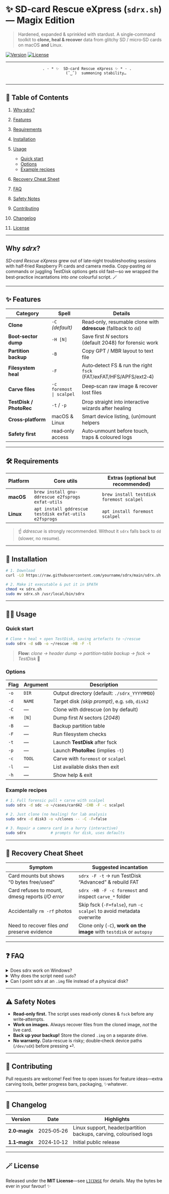 # ✨ SD‑card Rescue eXpress (`sdrx.sh`) — **Magix Edition**

> Hardened, expanded & sprinkled with stardust. A single‑command toolkit to **clone, heal & recover** data from glitchy SD / micro‑SD cards on macOS **and** Linux.

[![Version](https://img.shields.io/badge/version-2.0--magix-magenta?style=flat-square)]()
[![License](https://img.shields.io/github/license/yourname/sdrx.svg?style=flat-square)]()

---

<div align="center">
  <pre><code>  . · * ✨  SD‑card Rescue eXpress ✨ * · .
          (˜‿˜)  summoning stability…
  </code></pre>
</div>

---

## 📜 Table of Contents

1. [Why sdrx?](#why-sdrx)
2. [Features](#features)
3. [Requirements](#requirements)
4. [Installation](#installation)
5. [Usage](#usage)

   * [Quick start](#quick-start)
   * [Options](#options)
   * [Example recipes](#example-recipes)
6. [Recovery Cheat Sheet](#recovery-cheat-sheet)
7. [FAQ](#faq)
8. [Safety Notes](#safety-notes)
9. [Contributing](#contributing)
10. [Changelog](#changelog)
11. [License](#license)

---

## Why *sdrx*?

*SD‑card Rescue eXpress* grew out of late‑night troubleshooting sessions with half‑fried Raspberry Pi cards and camera media. Copy‑pasting `dd` commands or juggling TestDisk options gets old fast—so we wrapped the best‑practice incantations into *one* colourful script. 🪄

---

## ✨ Features

| Category                | Spell                    | Details                                                           |
| ----------------------- | ------------------------ | ----------------------------------------------------------------- |
| **Clone**               | `-C` *(default)*         | Read‑only, resumable clone with **ddrescue** (fallback to `dd`)   |
| **Boot‑sector dump**    | `-H [N]`                 | Save first *N* sectors (default 2048) for forensic work           |
| **Partition backup**    | `-B`                     | Copy GPT / MBR layout to text file                                |
| **Filesystem heal**     | `-F`                     | Auto‑detect FS & run the right `fsck` (FAT/exFAT/HFS/APFS/ext2‑4) |
| **Carve files**         | `-c foremost \| scalpel` | Deep‑scan raw image & recover lost files                          |
| **TestDisk / PhotoRec** | `-t` / `-p`              | Drop straight into interactive wizards after healing              |
| **Cross‑platform**      | macOS & Linux            | Smart device listing, (un)mount helpers                           |
| **Safety first**        | read‑only access         | Auto‑unmount before touch, traps & coloured logs                  |

---

## 🛠 Requirements

| Platform  | Core utils                                             | Extras (optional but recommended)        |
| --------- | ------------------------------------------------------ | ---------------------------------------- |
| **macOS** | `brew install gnu-ddrescue e2fsprogs exfat-utils`      | `brew install testdisk foremost scalpel` |
| **Linux** | `apt install gddrescue testdisk exfat-utils e2fsprogs` | `apt install foremost scalpel`           |

> ☝️  *ddrescue* is strongly recommended. Without it `sdrx` falls back to `dd` (slower, no resume).

---

## 🚀 Installation

```bash
# 1. Download
curl -LO https://raw.githubusercontent.com/yourname/sdrx/main/sdrx.sh

# 2. Make it executable & put it in $PATH
chmod +x sdrx.sh
sudo mv sdrx.sh /usr/local/bin/sdrx
```

---

## 🧙‍♀️ Usage

### Quick start

```bash
# Clone + heal + open TestDisk, saving artefacts to ~/rescue
sudo sdrx -d sdb -o ~/rescue -HB -F -t
```

> **Flow:** *clone → header dump → partition‑table backup → fsck → TestDisk*  🎉

### Options

| Flag | Argument | Description                                      |
| ---- | -------- | ------------------------------------------------ |
| `-o` | `DIR`    | Output directory (default: `./sdrx_YYYYMMDD`)    |
| `-d` | `NAME`   | Target disk *(skip prompt)*, e.g. `sdb`, `disk2` |
| `-C` | —        | Clone with ddrescue (on by default)              |
| `-H` | `[N]`    | Dump first *N* sectors (*2048*)                  |
| `-B` | —        | Backup partition table                           |
| `-F` | —        | Run filesystem checks                            |
| `-t` | —        | Launch **TestDisk** after fsck                   |
| `-p` | —        | Launch **PhotoRec** (implies `-t`)               |
| `-c` | `TOOL`   | Carve with `foremost` or `scalpel`               |
| `-l` | —        | List available disks then exit                   |
| `-h` | —        | Show help & exit                                 |

### Example recipes

```bash
# 1. Full forensic pull + carve with scalpel
sudo sdrx -d sdc -o ~/cases/card42 -CHB -F -c scalpel

# 2. Just clone (no healing) for lab analysis
sudo sdrx -d disk3 -o ~/clones -- -C -F=false

# 3. Repair a camera card in a hurry (interactive)
sudo sdrx           # prompts for disk, uses defaults
```

---

## 🔮 Recovery Cheat Sheet

| Symptom                                          | Suggested incantation                                                 |
| ------------------------------------------------ | --------------------------------------------------------------------- |
| Card mounts but shows “0 bytes free/used”        | `sdrx -F -t` → run TestDisk “Advanced” & rebuild FAT                  |
| Card refuses to mount, dmesg reports *I/O error* | `sdrx -HB -F -c foremost` and inspect `carve_*` folder                |
| Accidentally `rm -rf` photos                     | Skip fsck (`-F=false`), run `-c scalpel` to avoid metadata overwrite  |
| Need to recover files *and* preserve evidence    | Clone only (`-C`), **work on the image** with `testdisk` or `autopsy` |

---

## ❓ FAQ

<details>
<summary>Does sdrx work on Windows?</summary>

Not natively. Use it inside WSL2 or a Linux VM, or try the [WinDdRescue GUI](https://example.com) instead.

</details>

<details>
<summary>Why does the script need <code>sudo</code>?</summary>

Raw block devices (`/dev/sdX`, `/dev/rdiskX`) are root‑only. The script remounts & heals filesystems, which also requires elevated privileges.

</details>

<details>
<summary>Can I point sdrx at an <code>.img</code> file instead of a physical disk?</summary>

Not yet—but it’s on the roadmap. For now, work directly with tools like `testdisk image.img`.

</details>

---

## ⚠️ Safety Notes

* **Read‑only first.** The script uses read‑only clones & `fsck` before any write‑attempts.
* **Work on images.** Always recover files from the cloned image, *not* the live card.
* **Back up your backup!** Store the cloned `.img` on a separate drive.
* **No warranty.** Data‑rescue is risky; double‑check device paths (`/dev/sdX`) before pressing ⏎.

---

## 🤝 Contributing

Pull requests are welcome! Feel free to open issues for feature ideas—extra carving tools, better progress bars, packaging, ✨whatever.

---

## 📜 Changelog

| Version       | Date       | Highlights                                                        |
| ------------- | ---------- | ----------------------------------------------------------------- |
| **2.0‑magix** | 2025‑05‑26 | Linux support, header/partition backups, carving, colourised logs |
| **1.1‑magix** | 2024‑10‑12 | Initial public release                                            |

---

## 🪄 License

Released under the **MIT License**—see [`LICENSE`](LICENSE) for details. May the bytes be ever in your favour! ✨
